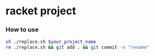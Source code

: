 # racket project

### How to use

```sh
sh ./replace.sh $your_project_name
rm ./replace.sh && git add . && git commit -m "rename"
```
